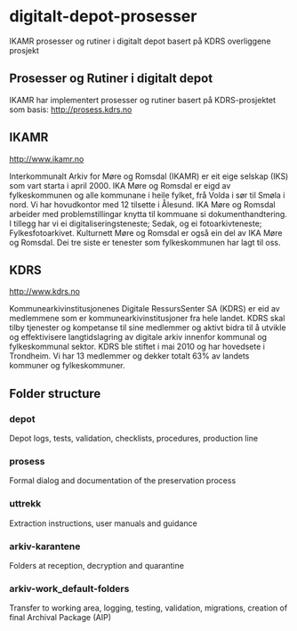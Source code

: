 # digitalt-depot-prosesser
IKAMR prosesser og rutiner i digitalt depot basert på KDRS overliggene prosjekt

## Prosesser og Rutiner i digitalt depot

IKAMR har implementert prosesser og rutiner basert på KDRS-prosjektet som basis:
http://prosess.kdrs.no

## IKAMR

http://www.ikamr.no

Interkommunalt Arkiv for Møre og Romsdal (IKAMR) er eit eige selskap (IKS) som vart starta i april 2000. IKA Møre og Romsdal er eigd av fylkeskommunen og alle kommunane i heile fylket, frå Volda i sør til Smøla i nord. Vi har hovudkontor med 12 tilsette i Ålesund. IKA Møre og Romsdal arbeider med problemstillingar knytta til kommuane si dokumenthandtering. I tillegg har vi ei digitaliseringsteneste; Sedak, og ei fotoarkivteneste; Fylkesfotoarkivet. Kulturnett Møre og Romsdal er også ein del av IKA Møre og Romsdal. Dei tre siste er tenester som fylkeskommunen har lagt til oss.

## KDRS 

http://www.kdrs.no

Kommunearkivinstitusjonenes Digitale RessursSenter SA (KDRS) er eid av medlemmene som er kommunearkivinstitusjoner fra hele landet. KDRS skal tilby tjenester og kompetanse til sine medlemmer og aktivt bidra til å utvikle og effektivisere langtidslagring av digitale arkiv innenfor kommunal og fylkeskommunal sektor. KDRS ble stiftet i mai 2010 og har hovedsete i Trondheim. Vi har 13 medlemmer og dekker totalt 63% av landets kommuner og fylkeskommuner.

## Folder structure

### depot
Depot logs, tests, validation, checklists, procedures, production line

### prosess
Formal dialog and documentation of the preservation process

### uttrekk
Extraction instructions, user manuals and guidance

### arkiv-karantene
Folders at reception, decryption and quarantine

### arkiv-work_default-folders
Transfer to working area, logging, testing, validation, migrations, creation of final Archival Package (AIP)
